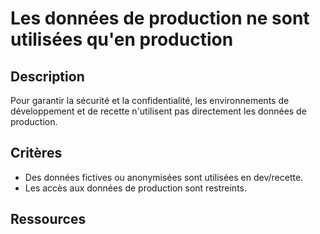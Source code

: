# Les données de production ne sont utilisées qu'en production

## Description

Pour garantir la sécurité et la confidentialité, les environnements de
développement et de recette n'utilisent pas directement les données de
production.

## Critères

- Des données fictives ou anonymisées sont utilisées en dev/recette.
- Les accès aux données de production sont restreints.

## Ressources

